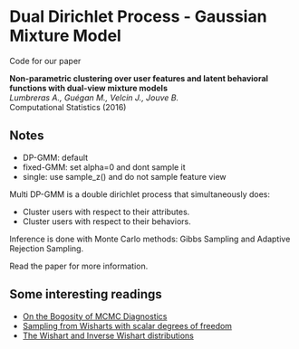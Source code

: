 Dual Dirichlet Process - Gaussian Mixture Model
=====

Code for our paper

**Non-parametric clustering over user features and latent behavioral functions with dual-view mixture models**<br>
*Lumbreras A., Guégan M., Velcin J., Jouve B.*<br> 
Computational Statistics (2016) 
  

## Notes

  * DP-GMM: default
  * fixed-GMM: set alpha=0 and dont sample it
  * single: use sample_z() and do not sample feature view


Multi DP-GMM is a double dirichlet process that simultaneously does:

 * Cluster users with respect to their attributes.
 * Cluster users with respect to their behaviors.
 
Inference is done with Monte Carlo methods: Gibbs Sampling and Adaptive Rejection Sampling.

Read the paper for more information.


## Some interesting readings

 - [On the Bogosity of MCMC Diagnostics](http://users.stat.umn.edu/~geyer/mcmc/diag.html)
 - [Sampling from Wisharts with scalar degrees of freedom](http://stats.stackexchange.com/questions/141330/sampling-from-wishart-distributionos-with-scalar-degrees-of-freedom-upsilonp)
 - [The Wishart and Inverse Wishart distributions](http://www.tc.umn.edu/~nydic001/docs/unpubs/Wishart_Distribution.pdf)
   
